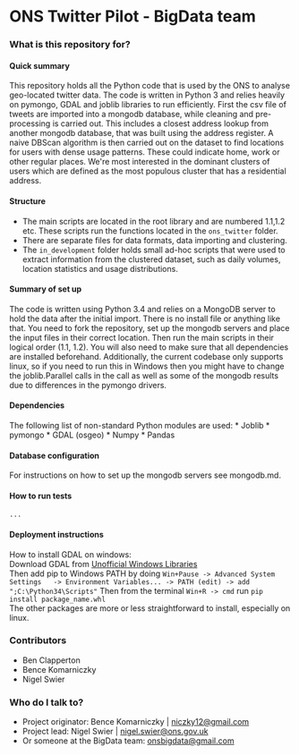 # ONS Twitter Pilot - BigData team #


### What is this repository for? ###

#### Quick summary ####
This repository holds all the Python code that is used by the ONS to analyse geo-located twitter data.
The code is written in Python 3 and relies heavily on pymongo, GDAL and joblib libraries to run efficiently.
First the csv file of tweets are imported into a mongodb database, while cleaning and pre-processing is carried
out. This includes a closest address lookup from another mongodb database, that was built using the address register.
A naive DBScan algorithm is then carried out on the dataset to find locations for users with dense usage patterns.
These could indicate home, work or other regular places. We're most interested in the dominant clusters of users
which are defined as the most populous cluster that has a residential address.

#### Structure ####
* The main scripts are located in the root library and are numbered 1.1,1.2 etc. These scripts run the functions located
  in the `ons_twitter` folder.
* There are separate files for data formats, data importing and clustering.
* The `in_development` folder holds small ad-hoc scripts that were used to extract information from the clustered
  dataset, such as daily volumes, location statistics and usage distributions.
    

#### Summary of set up ####
The code is written using Python 3.4 and relies on a MongoDB server to hold the data after the initial import.
There is no install file or anything like that. You need to fork the repository, set up the mongodb servers and
place the input files in their correct location. Then run the main scripts in their logical order (1.1, 1.2).
You will also need to make sure that all dependencies are installed beforehand.
Additionally, the current codebase only supports linux, so if you need to run this in Windows then you might have
to change the joblib.Parallel calls in the call as well as some of the mongodb results due to differences in the
pymongo drivers.

#### Dependencies ####
The following list of non-standard Python modules are used:
    * Joblib
    * pymongo
    * GDAL (osgeo)
    * Numpy
    * Pandas
    
#### Database configuration ####
For instructions on how to set up the mongodb servers see mongodb.md.    
    
#### How to run tests ####
    ...
#### Deployment instructions ####
How to install GDAL on windows:  
Download GDAL from [Unofficial Windows Libraries](http://www.lfd.uci.edu/~gohlke/pythonlibs/#gdal)  
Then add pip to Windows PATH by doing `Win+Pause -> Advanced System Settings  
 -> Environment Variables... -> PATH (edit) -> add ";C:\Python34\Scripts"`
Then from the terminal `Win+R -> cmd` run `pip install package_name.whl`  
The other packages are more or less straightforward to install, especially on linux.

### Contributors ###
* Ben Clapperton
* Bence Komarniczky
* Nigel Swier

### Who do I talk to? ###
* Project originator: Bence Komarniczky |  niczky12@gmail.com
* Project lead: Nigel Swier | nigel.swier@ons.gov.uk
* Or someone at the BigData team: onsbigdata@gmail.com